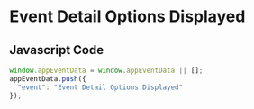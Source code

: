 # Event Detail Options Displayed

### 

## Javascript Code
```js
window.appEventData = window.appEventData || [];
appEventData.push({
  "event": "Event Detail Options Displayed"
});
```







